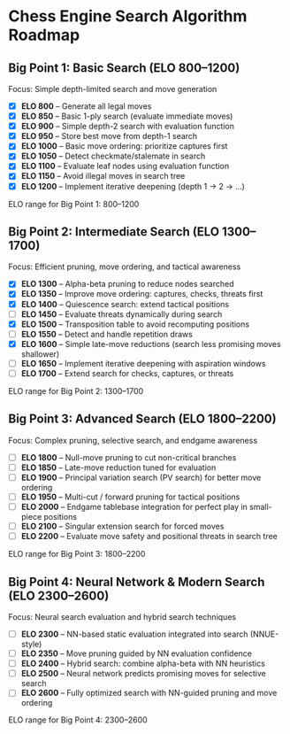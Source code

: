 # Chess Engine Search Algorithm Roadmap

## Big Point 1: Basic Search (ELO 800–1200)

Focus: Simple depth-limited search and move generation

* [x] **ELO 800** – Generate all legal moves
* [x] **ELO 850** – Basic 1-ply search (evaluate immediate moves)
* [x] **ELO 900** – Simple depth-2 search with evaluation function
* [x] **ELO 950** – Store best move from depth-1 search
* [x] **ELO 1000** – Basic move ordering: prioritize captures first
* [x] **ELO 1050** – Detect checkmate/stalemate in search
* [x] **ELO 1100** – Evaluate leaf nodes using evaluation function
* [x] **ELO 1150** – Avoid illegal moves in search tree
* [x] **ELO 1200** – Implement iterative deepening (depth 1 → 2 → …)

ELO range for Big Point 1: 800–1200

## Big Point 2: Intermediate Search (ELO 1300–1700)

Focus: Efficient pruning, move ordering, and tactical awareness

* [x] **ELO 1300** – Alpha-beta pruning to reduce nodes searched
* [x] **ELO 1350** – Improve move ordering: captures, checks, threats first
* [x] **ELO 1400** – Quiescence search: extend tactical positions
* [ ] **ELO 1450** – Evaluate threats dynamically during search
* [x] **ELO 1500** – Transposition table to avoid recomputing positions
* [ ] **ELO 1550** – Detect and handle repetition draws
* [x] **ELO 1600** – Simple late-move reductions (search less promising moves shallower)
* [ ] **ELO 1650** – Implement iterative deepening with aspiration windows
* [ ] **ELO 1700** – Extend search for checks, captures, or threats

ELO range for Big Point 2: 1300–1700

## Big Point 3: Advanced Search (ELO 1800–2200)

Focus: Complex pruning, selective search, and endgame awareness

* [ ] **ELO 1800** – Null-move pruning to cut non-critical branches
* [ ] **ELO 1850** – Late-move reduction tuned for evaluation
* [ ] **ELO 1900** – Principal variation search (PV search) for better move ordering
* [ ] **ELO 1950** – Multi-cut / forward pruning for tactical positions
* [ ] **ELO 2000** – Endgame tablebase integration for perfect play in small-piece positions
* [ ] **ELO 2100** – Singular extension search for forced moves
* [ ] **ELO 2200** – Evaluate move safety and positional threats in search tree

ELO range for Big Point 3: 1800–2200

## Big Point 4: Neural Network & Modern Search (ELO 2300–2600)

Focus: Neural search evaluation and hybrid search techniques

* [ ] **ELO 2300** – NN-based static evaluation integrated into search (NNUE-style)
* [ ] **ELO 2350** – Move pruning guided by NN evaluation confidence
* [ ] **ELO 2400** – Hybrid search: combine alpha-beta with NN heuristics
* [ ] **ELO 2500** – Neural network predicts promising moves for selective search
* [ ] **ELO 2600** – Fully optimized search with NN-guided pruning and move ordering

ELO range for Big Point 4: 2300–2600